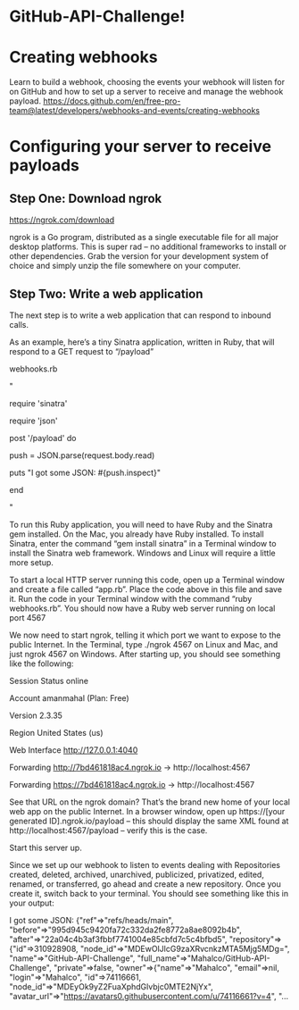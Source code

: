 # GitHub-API-Challenge!
# Creating webhooks

Learn to build a webhook, choosing the events your webhook will listen for on GitHub and how to set up a server to receive and manage the webhook payload.
https://docs.github.com/en/free-pro-team@latest/developers/webhooks-and-events/creating-webhooks

# Configuring your server to receive payloads
## Step One: Download ngrok
https://ngrok.com/download

ngrok is a Go program, distributed as a single executable file for all major desktop platforms.  This is super rad – no additional frameworks to install or other dependencies.  Grab the version for your development system of choice and simply unzip the file somewhere on your computer.

## Step Two: Write a web application 
The next step is to write a web application that can respond to inbound calls. 

As an example, here’s a tiny Sinatra application, written in Ruby, that will respond to a GET request to “/payload” 

webhooks.rb

"

require 'sinatra'

require 'json'

post '/payload' do

  push = JSON.parse(request.body.read)
  
  puts "I got some JSON: #{push.inspect}"
  
end

"

To run this Ruby application, you will need to have Ruby and the Sinatra gem installed.  On the Mac, you already have Ruby installed.  To install Sinatra, enter the command “gem install sinatra” in a Terminal window to install the Sinatra web framework.  Windows and Linux will require a little more setup.

To start a local HTTP server running this code, open up a Terminal window and create a file called “app.rb”.  Place the code above in this file and save it.  Run the code in your Terminal window with the command “ruby webhooks.rb”.  You should now have a Ruby web server running on local port 4567

We now need to start ngrok, telling it which port we want to expose to the public Internet. In the Terminal, type ./ngrok 4567 on Linux and Mac, and just ngrok 4567 on Windows. After starting up, you should see something like the following:

Session Status                online

Account                       amanmahal (Plan: Free)

Version                       2.3.35

Region                        United States (us) 

Web Interface                 http://127.0.0.1:4040 

Forwarding                    http://7bd461818ac4.ngrok.io -> http://localhost:4567

Forwarding                    https://7bd461818ac4.ngrok.io -> http://localhost:4567 


See that URL on the ngrok domain? That’s the brand new home of your local web app on the public Internet. In a browser window, open up https://[your generated ID].ngrok.io/payload – this should display the same XML found at http://localhost:4567/payload – verify this is the case.

Start this server up.

Since we set up our webhook to listen to events dealing with Repositories created, deleted, archived, unarchived, publicized, privatized, edited, renamed, or transferred, go ahead and create a new repository. Once you create it, switch back to your terminal. You should see something like this in your output:

I got some JSON: {"ref"=>"refs/heads/main", "before"=>"995d945c9420fa72c332da2fe8772a8ae8092b4b", "after"=>"22a04c4b3af3fbbf7741004e85cbfd7c5c4bfbd5", "repository"=>{"id"=>310928908, "node_id"=>"MDEwOlJlcG9zaXRvcnkzMTA5Mjg5MDg=", "name"=>"GitHub-API-Challenge", "full_name"=>"Mahalco/GitHub-API-Challenge", "private"=>false, "owner"=>{"name"=>"Mahalco", "email"=>nil, "login"=>"Mahalco", "id"=>74116661, "node_id"=>"MDEyOk9yZ2FuaXphdGlvbjc0MTE2NjYx", "avatar_url"=>"https://avatars0.githubusercontent.com/u/74116661?v=4", "...
